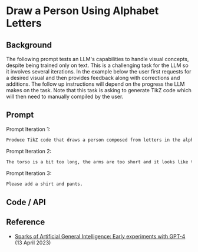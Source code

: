 # Draw a Person Using Alphabet Letters


## Background
The following prompt tests an LLM's capabilities to handle visual concepts, despite being trained only on text. This is a challenging task for the LLM so it involves several iterations. In the example below the user first requests for a desired visual and then provides feedback along with corrections and additions. The follow up instructions will depend on the progress the LLM makes on the task. Note that this task is asking to generate TikZ code which will then need to manually compiled by the user.

## Prompt

Prompt Iteration 1:
```markdown
Produce TikZ code that draws a person composed from letters in the alphabet. The arms and torso can be the letter Y, the face can be the letter O (add some facial features) and the legs can be the legs of the letter H. Feel free to add other features.
```  

Prompt Iteration 2:
```markdown
The torso is a bit too long, the arms are too short and it looks like the right arm is carrying the face instead of the face being right above the torso. Could you correct this please?
```

Prompt Iteration 3:
```markdown
Please add a shirt and pants.
```

## Code / API



## Reference
- [Sparks of Artificial General Intelligence: Early experiments with GPT-4](https://arxiv.org/abs/2303.12712) (13 April 2023)
